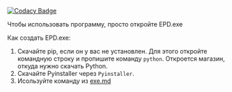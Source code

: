 [![Codacy Badge](https://app.codacy.com/project/badge/Grade/4c373804a96142ebba8711ae1fd410e8)](https://app.codacy.com/gh/FerrumVega/EasyProgramsDownloader/dashboard?utm_source=gh&utm_medium=referral&utm_content=&utm_campaign=Badge_grade)

Чтобы использовать программу, просто откройте EPD.exe

Как создать EPD.exe:
1. Скачайте pip, если он у вас не установлен. Для этого откройте командную строку и пропишите команду `python`. Откроется магазин, откуда нужно скачать Python.
2. Скачайте Pyinstaller через `Pyinstaller`.
3. Исользуйте команду из [exe.md](https://github.com/FerrumVega/EasyProgramsDownloader/blob/main/exe.MD?plain=1)

